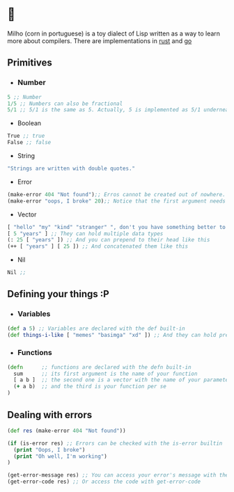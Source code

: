 # 🌽

Milho (corn in portuguese) is a toy dialect of Lisp written as a way to learn more about compilers.
There are implementations in [rust](https://github.com/celsobonutti/milho) and [go](https://github.com/danfragoso/milho)

## Primitives
* ### Number
```clojure
5 ;; Number
1/5 ;; Numbers can also be fractional
5/1 ;; 5/1 is the same as 5. Actually, 5 is implemented as 5/1 underneath 
```
* Boolean
```clojure
True ;; true
False ;; false
```
* String
```clojure
"Strings are written with double quotes."
```
* Error
```clojure
(make-error 404 "Not found");; Erros cannot be created out of nowhere. You can, though, create your own errors using the make-error builtin
(make-error "oops, I broke" 20);; Notice that the first argument needs to be a number, and the second, a string. Otherwise you'll get an error, but not the one you're expecting. :p
```
* Vector
```clojure
[ "hello" "my" "kind" "stranger" ", don't you have something better to do?" ] ;; Vectors are declared with brackets and spaces between elements (yup, no commas)
[ 5 "years" ] ;; They can hold multiple data types
(: 25 [ "years" ]) ;; And you can prepend to their head like this
(++ [ "years" ] [ 25 ]) ;; And concatenated them like this
```
* Nil
```clojure
Nil ;;
```

## Defining your things :P
* ### Variables
```clojure
(def a 5) ;; Variables are declared with the def built-in
(def things-i-like [ "memes" "basimga" "xd" ]) ;; And they can hold pretty much everything ;)
```
* ### Functions
```clojure
(defn      ;; functions are declared with the defn built-in
  sum      ;; its first argument is the name of your function
  [ a b ]  ;; the second one is a vector with the name of your parameters  
  (+ a b)  ;; and the third is your function per se
) 
```

## Dealing with errors
```clojure
(def res (make-error 404 "Not found"))

(if (is-error res) ;; Errors can be checked with the is-error builtin
  (print "Oops, I broke")
  (print "Oh well, I'm working")
)

(get-error-message res) ;; You can access your error's message with the get-error-message bultin
(get-error-code res) ;; Or access the code with get-error-code 
```
